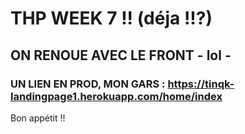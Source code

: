 # THP WEEK 7 !! (déja !!?)

## ON RENOUE AVEC LE FRONT - lol -


### UN LIEN EN PROD, MON GARS : https://tinqk-landingpage1.herokuapp.com/home/index

Bon appétit !!
